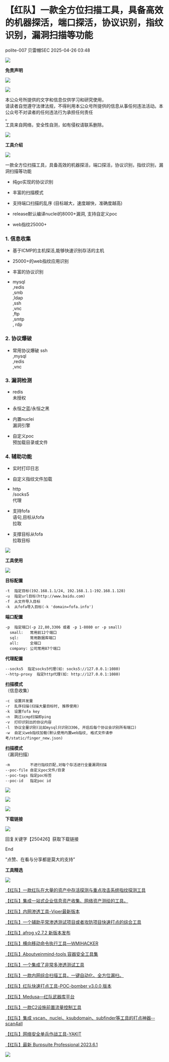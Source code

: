 #  【红队】一款全方位扫描工具，具备高效的机器探活，端口探活，协议识别，指纹识别，漏洞扫描等功能   
polite-007  贝雷帽SEC   2025-04-26 03:48  
  
![](https://mmbiz.qpic.cn/mmbiz_gif/4yJaCArQwpACMJuBxI11jPgvHCxQZFQxPrt5iaQRibgGl0aIzFo4hDCYcFuyViag6zhuqNEjjeasfMEAy1rkaOahw/640?wx_fmt=gif&wxfrom=5&wx_lazy=1 "")  
  
  
**免责声明**  
  
  
![](https://mmbiz.qpic.cn/mmbiz_gif/4yJaCArQwpACMJuBxI11jPgvHCxQZFQxPrt5iaQRibgGl0aIzFo4hDCYcFuyViag6zhuqNEjjeasfMEAy1rkaOahw/640?wx_fmt=gif&wxfrom=5&wx_lazy=1 "")  
  
  
![](https://mmbiz.qpic.cn/mmbiz_gif/HVNK6rZ71oofHnCicjcYq2y5pSeBUgibJg8K4djZgn6iaWb6NGmqxIhX2oPlRmGe6Yk0xBODwnibFF8XCjxhEV3K7w/640?wx_fmt=gif&wxfrom=13&wx_lazy=1&tp=wxpic "")  
  
本公众号所提供的文字和信息仅供学习和研究使用，  
请读者自觉遵守法律法规，不得利用本公众号所提供的信息从事任何违法活动。本公众号不对读者的任何违法行为承担任何责任  
。  
工具来自网络，安全性自测，如有侵权请联系删除。  
  
  
![](https://mmbiz.qpic.cn/mmbiz_gif/4yJaCArQwpACMJuBxI11jPgvHCxQZFQxPrt5iaQRibgGl0aIzFo4hDCYcFuyViag6zhuqNEjjeasfMEAy1rkaOahw/640?wx_fmt=gif&wxfrom=5&wx_lazy=1 "")  
  
  
**工具介绍**  
  
  
![](https://mmbiz.qpic.cn/mmbiz_gif/4yJaCArQwpACMJuBxI11jPgvHCxQZFQxPrt5iaQRibgGl0aIzFo4hDCYcFuyViag6zhuqNEjjeasfMEAy1rkaOahw/640?wx_fmt=gif&wxfrom=5&wx_lazy=1 "")  
  
  
  
一款全方位扫描工具，具备高效的机器探活，端口探活，协议识别，指纹识别，漏洞扫描等功能  
- 纯go实现的协议识别  
  
- 丰富的扫描模式  
  
- 支持端口扫描的乱序 (目标越大，速度越快，准确度越高)  
  
- release默认编译nuclei的8000+漏洞, 支持自定义poc  
  
- web指纹25000+             
  
### 1. 信息收集  
  
- 基于ICMP的主机探活,能够快速识别存活的主机  
  
- 25000+的web指纹应用识别  
  
- 丰富的协议识别  
  
- mysql  
,redis  
,smb  
,ldap  
,ssh  
,vnc  
,ftp  
,smtp  
, rdp  
  
### 2. 协议爆破  
  
- 常用协议爆破 ssh  
,mysql  
,redis  
,vnc  
  
### 3. 漏洞检测  
  
- redis  
未授权  
  
- 永恒之蓝/永恒之黑  
  
- 内置nuclei  
漏洞引擎  
  
- 自定义poc  
预加载目录或文件  
  
### 4. 辅助功能  
  
- 实时打印日志  
  
- 自定义指纹文件加载  
  
- http  
/socks5  
代理  
  
- 支持fofa  
语句,目标从fofa  
拉取  
  
- 支撑目标从fofa  
拉取目标  
  
![](https://mmbiz.qpic.cn/mmbiz_gif/4yJaCArQwpACMJuBxI11jPgvHCxQZFQxPrt5iaQRibgGl0aIzFo4hDCYcFuyViag6zhuqNEjjeasfMEAy1rkaOahw/640?wx_fmt=gif&wxfrom=5&wx_lazy=1 "")  
  
  
**工具使用**  
  
  
![](https://mmbiz.qpic.cn/mmbiz_gif/4yJaCArQwpACMJuBxI11jPgvHCxQZFQxPrt5iaQRibgGl0aIzFo4hDCYcFuyViag6zhuqNEjjeasfMEAy1rkaOahw/640?wx_fmt=gif&wxfrom=5&wx_lazy=1 "")  
  
  
**目标配置**  
```
-t  指定目标(192.168.1.1/24, 192.168.1.1-192.168.1.128)
-u  指定url目标(http://www.baidu.com)
-f  从文件导入目标
-k  从fofa导入目标(-k 'domain=fofa.info')

```  
  
  
**端口配置**  
```
-p  指定端口(-p 22,80,3306 或者 -p 1-8080 or -p small)
  small:   常用前12个端口
  sql:     常用数据库端口
  all:     全端口
  company: 公司常用87个端口

```  
  
  
**代理配置**  
```
--socks5  指定socks5代理(如: socks5://127.0.0.1:1080)
--http-proxy  指定http代理(如: http://127.0.0.1:1080)

```  
  
  
**扫描模式**  
（信息收集）  
```
-c  设置并发量
-r  乱序扫描(扫描大量目标时, 推荐使用)
-k  设置fofa key
-n  跳过icmp扫描即ping
-v  打印识别出的协议内容
-l  协议全量识别(比如mysql只识别3306, 开启后每个协议会识别所有端口)
-w  自定义web指纹加载(默认使用内置web指纹, 格式文件请参考/static/finger_new.json)

```  
  
  
**扫描模式**  
（漏洞扫描）  
```
-m         不进行指纹匹配,对每个存活进行全量漏洞扫描
--poc-file 自定义poc文件/目录
--poc-tags 指定poc标签
--poc-id   指定poc id
```  
  
![](https://mmbiz.qpic.cn/mmbiz_png/lcbWX2ticDCCV2pzElmS28pzAPJfhofbx79peUdic3Deh5cT3qvwnk4aR07AmhGuyGeR8FAFQlWibI6k7ebPhE6DQ/640?wx_fmt=png&from=appmsg "")  
  
![](https://mmbiz.qpic.cn/mmbiz_png/lcbWX2ticDCCV2pzElmS28pzAPJfhofbx1zp4GmWG9UgPEy5eTv5T2GCcDaZVicYwM4RIeib5A9UbYx021pTIBxZA/640?wx_fmt=png&from=appmsg "")  
  
![](https://mmbiz.qpic.cn/mmbiz_png/lcbWX2ticDCCV2pzElmS28pzAPJfhofbxP7K9O9E2bqO8SibibHnAn1YJ4AUqPcy1ByT6GftosWwk2h8Er4SCFWyQ/640?wx_fmt=png&from=appmsg "")  
  
  
  
  
  
**下载链接**  
  
  
![](https://mmbiz.qpic.cn/mmbiz_gif/4yJaCArQwpACMJuBxI11jPgvHCxQZFQxPrt5iaQRibgGl0aIzFo4hDCYcFuyViag6zhuqNEjjeasfMEAy1rkaOahw/640?wx_fmt=gif&wxfrom=5&wx_lazy=1 "")  
  
  
  
回复关键字【250426】获取下载链接  
  
  
  
End  
  
  
“点赞、在看与分享都是莫大的支持”  
  
  
**工具精选**  
  
  
![](https://mmbiz.qpic.cn/mmbiz_gif/4yJaCArQwpACMJuBxI11jPgvHCxQZFQxPrt5iaQRibgGl0aIzFo4hDCYcFuyViag6zhuqNEjjeasfMEAy1rkaOahw/640?wx_fmt=gif&wxfrom=5&wx_lazy=1 "")  
  
  
  
[【红队】一款红队在大量的资产中存活探测与重点攻击系统指纹探测工具](http://mp.weixin.qq.com/s?__biz=Mzk0MDQzNzY5NQ==&mid=2247487190&idx=2&sn=394a1eaff8e190086c433deee867de3f&chksm=c2e0f706f5977e10c8413873c1ad2f6b460b2e8d66cab0287a9a9725fa6dfadf1dcba1de55bb&scene=21#wechat_redirect)  
  
  
[【红队】集成一站式企业信息资产收集、网络资产测绘的工具。](http://mp.weixin.qq.com/s?__biz=Mzk0MDQzNzY5NQ==&mid=2247487228&idx=1&sn=2aae55099c7e184272248aef2b0cd569&chksm=c2e0f72cf5977e3abafc9d478a1b75473a6c53103960d09dc3ebf253e69de3a8997471ad9fe3&scene=21#wechat_redirect)  
  
  
[【红队】内网渗透工具-Viper最新版本](http://mp.weixin.qq.com/s?__biz=Mzk0MDQzNzY5NQ==&mid=2247487150&idx=2&sn=9e4c30dfd565bf6b90caf2778a804427&chksm=c2e0f77ef5977e68368992b591629a395254e648ff0c47cc8e434c54582dcae8ad52d77bbabb&scene=21#wechat_redirect)  
  
  
[【红队】一个辅助平常渗透测试项目或者攻防项目快速打点的综合工具](http://mp.weixin.qq.com/s?__biz=Mzk0MDQzNzY5NQ==&mid=2247487082&idx=2&sn=fda8ccd6ade17083e732bdd043f1d90f&chksm=c2e0f7baf5977eac8d165e5fce982f8b2bed6c33190f1ba13f8eee13c07d9c121541e64cc24f&scene=21#wechat_redirect)  
  
  
[【红队】afrog v2.7.2 新版本发布](http://mp.weixin.qq.com/s?__biz=Mzk0MDQzNzY5NQ==&mid=2247487067&idx=2&sn=03b69a7dae831cd49c9baabb6874371a&chksm=c2e0f78bf5977e9dac2c6eeb36a3386de26d365709318ab5bf7be467440f4778b6ba09e4d954&scene=21#wechat_redirect)  
  
  
[【红队】横向移动命令执行工具—WMIHACKER](http://mp.weixin.qq.com/s?__biz=Mzk0MDQzNzY5NQ==&mid=2247487150&idx=1&sn=9c5af3616d3d30886c00a8935b6ed126&chksm=c2e0f77ef5977e68f24b7490526e497b8ea3d5e42d2b30b8f36514e657e2bbe28db7259f3c8b&scene=21#wechat_redirect)  
  
  
[【红队】Aboutveinmind-tools 容器安全工具集](http://mp.weixin.qq.com/s?__biz=Mzk0MDQzNzY5NQ==&mid=2247486990&idx=1&sn=f7670c736d17b1060090266452c09af5&chksm=c2e0f7def5977ec8e46cd0dfcf95d350f3bd5c4493432b417ad7a33b96660fe7b8c40d8cd9ac&scene=21#wechat_redirect)  
  
  
[【红队】一个集成了非常多渗透测试工具](http://mp.weixin.qq.com/s?__biz=Mzk0MDQzNzY5NQ==&mid=2247486692&idx=1&sn=7ce59325b89bc015160bdfe366b01362&chksm=c2e0f534f5977c22f0127142264815233e25c6b4138e1a70d0c65e20885477918b0c71fab41b&scene=21#wechat_redirect)  
  
  
[【红队】一款内网综合扫描工具，一键自动化、全方位漏扫。](http://mp.weixin.qq.com/s?__biz=Mzk0MDQzNzY5NQ==&mid=2247486673&idx=1&sn=de6d24a0b4a285fc787199b74e0c2117&chksm=c2e0f501f5977c17470c3943d880e0cf6f799b64149666edd68c70bebcc7b6c03bbc2ccc64ac&scene=21#wechat_redirect)  
  
  
[【红队】红队快速打点工具-POC-bomber v3.0.0 版本](http://mp.weixin.qq.com/s?__biz=Mzk0MDQzNzY5NQ==&mid=2247486565&idx=1&sn=303dd41104f3be3a46480f6db6999853&chksm=c2e0f5b5f5977ca3eab45e9cd8dd3b3c3c8458dbc1124c3f6ecea1bb55713a70ba210df31d1c&scene=21#wechat_redirect)  
  
  
[【红队】Medusa—红队武器库平台](http://mp.weixin.qq.com/s?__biz=Mzk0MDQzNzY5NQ==&mid=2247486488&idx=1&sn=b4cad24e938c55b6f24719ca1c2a55ac&chksm=c2e0f5c8f5977cde0ac5131ddf78e1ef28cb499b23b60a089794fe4223e3344d2a9fe0a7ba3f&scene=21#wechat_redirect)  
  
  
[【红队】一款C2设施前置流量控制工具](http://mp.weixin.qq.com/s?__biz=Mzk0MDQzNzY5NQ==&mid=2247486387&idx=1&sn=56630a215dd45bd66136d5742a6e2c5f&chksm=c2e0f263f5977b7574cfee18a9954d2b2e3f0db091e839d03afd52288d932ce5d8c21b9329cc&scene=21#wechat_redirect)  
  
  
[【红队】集成 vscan、nuclei、ksubdomain、subfinder等工具的打点神器--scan4all](http://mp.weixin.qq.com/s?__biz=Mzk0MDQzNzY5NQ==&mid=2247486235&idx=1&sn=157927b9e599e9044a709ac74ccece68&chksm=c2e0f2cbf5977bdd4e3d04847014aeac9dc3f306d69edbc8d9d4a7eee21ef9d4b78d369093ad&scene=21#wechat_redirect)  
  
  
[【红队】网络安全单兵作战工具-YAKIT](http://mp.weixin.qq.com/s?__biz=Mzk0MDQzNzY5NQ==&mid=2247486121&idx=1&sn=228b8af22ece479fc30b87e6453023d8&chksm=c2e0f379f5977a6f7d5f90d8d91100d9d9e959151d865fd66649debe099eff86cc1b581f946f&scene=21#wechat_redirect)  
  
  
[【红队】最新 Burpsuite Professional 2023.6.1](http://mp.weixin.qq.com/s?__biz=Mzk0MDQzNzY5NQ==&mid=2247485996&idx=1&sn=8c60f7fca3713655963caeb4a8d0cfbb&chksm=c2e0f3fcf5977aea02b60c5e42df56b8d7c22b13ff6f31eaea6a1622f1b1ce95b9fbc51fa64c&scene=21#wechat_redirect)  
  
  
  
  
![](https://mmbiz.qpic.cn/mmbiz_png/pM2klgicgT5dylTzXyrXBmex6dlAsZ0QJOQdzqcw2HpC49rnL0dTHNsWsOze4QmRYN7fPRoLdVK5MXs0DXtOvZw/640?wx_fmt=png&wxfrom=5&wx_lazy=1&wx_co=1 "")  
  
                                                   
  
      
  
  
  
